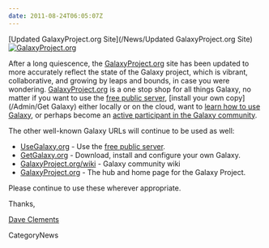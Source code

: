 ```yaml
---
date: 2011-08-24T06:05:07Z
---
```

<div class='newsItemHeader'>[Updated GalaxyProject.org Site](/News/Updated GalaxyProject.org Site)</div>

<div class='right'><a href='http://galaxyproject.org/'><img src='/Images/Screenshots/GalaxyProjectOrg.png' alt='GalaxyProject.org' /></a></div>

After a long quiescence, the [GalaxyProject.org](http://galaxyproject.org) site has been updated to more accurately reflect the state of the Galaxy project, which is vibrant, collaborative, and growing by leaps and bounds, in case you were wondering.  [GalaxyProject.org](http://galaxyproject.org) is a one stop shop for all things Galaxy, no matter if you want to use the [free public server](/src/Main/index.md), [install your own copy](/Admin/Get Galaxy) either locally or on the cloud, want to [learn how to use Galaxy](/Learn), or perhaps become an [active participant in the Galaxy community](/src/GetInvolved/index.md).

The other well-known Galaxy URLs will continue to be used as well:
* [UseGalaxy.org](http://usegalaxy.org/) - Use the [free public server](/src/Main/index.md).
* [GetGalaxy.org](http://getgalaxy.org/) - Download, install and configure your own Galaxy.
* [GalaxyProject.org/wiki](http://galaxyproject.org/wiki/) - Galaxy community wiki
* [GalaxyProject.org](http://galaxyproject.org/) - The hub and home page for the Galaxy Project.

Please continue to use these wherever appropriate.

Thanks,

[Dave Clements](/src/DaveClements/index.md)


CategoryNews
